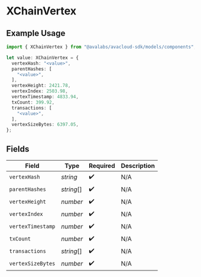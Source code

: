 # XChainVertex

## Example Usage

```typescript
import { XChainVertex } from "@avalabs/avacloud-sdk/models/components";

let value: XChainVertex = {
  vertexHash: "<value>",
  parentHashes: [
    "<value>",
  ],
  vertexHeight: 2421.78,
  vertexIndex: 2503.98,
  vertexTimestamp: 4833.94,
  txCount: 399.92,
  transactions: [
    "<value>",
  ],
  vertexSizeBytes: 6397.05,
};
```

## Fields

| Field              | Type               | Required           | Description        |
| ------------------ | ------------------ | ------------------ | ------------------ |
| `vertexHash`       | *string*           | :heavy_check_mark: | N/A                |
| `parentHashes`     | *string*[]         | :heavy_check_mark: | N/A                |
| `vertexHeight`     | *number*           | :heavy_check_mark: | N/A                |
| `vertexIndex`      | *number*           | :heavy_check_mark: | N/A                |
| `vertexTimestamp`  | *number*           | :heavy_check_mark: | N/A                |
| `txCount`          | *number*           | :heavy_check_mark: | N/A                |
| `transactions`     | *string*[]         | :heavy_check_mark: | N/A                |
| `vertexSizeBytes`  | *number*           | :heavy_check_mark: | N/A                |